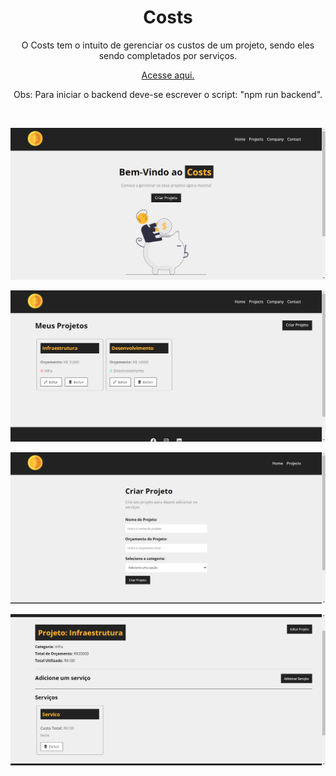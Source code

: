  <h1 align="center">Costs</h1>


 <p align="center">O Costs tem o intuito de gerenciar os custos de um projeto, sendo eles sendo completados por serviços.</p>
 
 <p align="center"><a href="https://costs-flame.vercel.app/" target="_blank">Acesse aqui.</a></p>
 
  <p align="center">Obs: Para iniciar o backend deve-se escrever o script: "npm run backend".</p>

<br>

<p align="center"><img src="screenshots/screenshot_home.png" alt="screenshot-home"/></p>
<p align="center"><img src="screenshots/screenshot_projects.png" alt="screenshot-projects"/></p>
<p align="center"><img src="screenshots/screenshot_newproject.png" alt="screenshot-newproject"/></p>
<p align="center"><img src="screenshots/screenshot_editproject.png" alt="screenshot-editproject"/></p>
